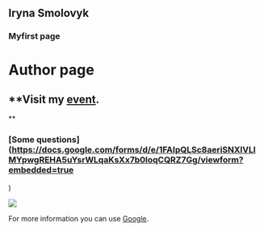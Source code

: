 ## Iryna Smolovyk


### Myfirst page


# Author page
## **Visit my [event](https://calendar.google.com/event?action=TEMPLATE&tmeid=NmEwbTZ0ZmwwODU4YmVxYWtiaWNlMTNta24gaXJlbmthc21vQG0&tmsrc=irenkasmo%40gmail.com).
**
### [Some questions] (https://docs.google.com/forms/d/e/1FAIpQLSc8aeriSNXIVLlMYpwgREHA5uYsrWLqaKsXx7b0loqCQRZ7Gg/viewform?embedded=true

)


![](https://images.pexels.com/photos/110854/pexels-photo-110854.jpeg?auto=compress&cs=tinysrgb&dpr=1&w=500)


For more information you can use [Google](https://www.google.com.ua/).


